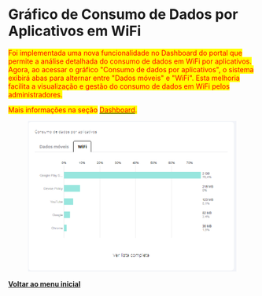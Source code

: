 # Gráfico de Consumo de Dados por Aplicativos em WiFi

<mark style="color:red;">Foi implementada uma nova funcionalidade no Dashboard do portal que permite a análise detalhada do consumo de dados em WiFi por aplicativos. Agora, ao acessar o gráfico "Consumo de dados por aplicativos", o sistema exibirá abas para alternar entre "Dados móveis" e "WiFi". Esta melhoria facilita a visualização e gestão do consumo de dados em WiFi pelos administradores.</mark>

<mark style="color:red;">Mais informações na seção</mark> [<mark style="color:red;">Dashboard</mark>](../../portal/dashboard.md)<mark style="color:red;">.</mark>

<figure><img src="../../../.gitbook/assets/image (270).png" alt=""><figcaption></figcaption></figure>

[**Voltar ao menu inicial**](./)
